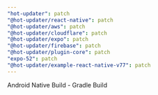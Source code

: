 ```yaml
---
"hot-updater": patch
"@hot-updater/react-native": patch
"@hot-updater/aws": patch
"@hot-updater/cloudflare": patch
"@hot-updater/expo": patch
"@hot-updater/firebase": patch
"@hot-updater/plugin-core": patch
"expo-52": patch
"@hot-updater/example-react-native-v77": patch
---
```


Android Native Build - Gradle Build
